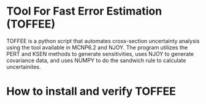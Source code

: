 # TOol For Fast Error Estimation (TOFFEE)
TOFFEE is a python script that automates cross-section uncertainty analysis using the tool available in MCNP6.2 and NJOY. The program utilizes the PERT and KSEN methods to generate sensitivities, uses NJOY to generate covariance data, and uses NUMPY to do the sandwich rule to calculate uncertainites.

# How to install and verify TOFFEE
